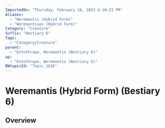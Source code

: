 ```yaml
---
ImportedOn: "Thursday, February 16, 2023 6:10:23 PM"
Aliases:
  - "Weremantis (Hybrid Form)"
  - "Weremantises (Hybrid Form)"
Category: "Creature"
Suffix: "Bestiary 6"
Tags:
  - "Category/Creature"
parent:
  - "Entothrope, Weremantis (Bestiary 6)"
up:
  - "Entothrope, Weremantis (Bestiary 6)"
RWtopicId: "Topic_1626"
---
```

# Weremantis (Hybrid Form) (Bestiary 6)
## Overview
